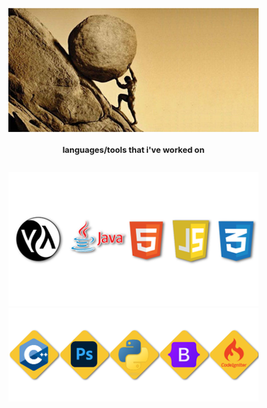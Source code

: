 <!-- main image -->
<div align="center">
    <img src="resources/sisyphus.jpg">
</div>

<!-- tools/languages -->
<h3 align="center">languages/tools that i've worked on</h3>
<br>
<div align="center">
    <img src="resources/row1.1.png"><br>
    <img src="resources/row2.png"><br>
</div>
